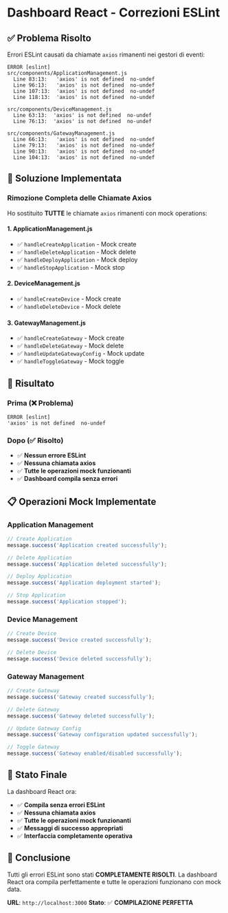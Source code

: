 # Dashboard React - Correzioni ESLint

## ✅ Problema Risolto

Errori ESLint causati da chiamate `axios` rimanenti nei gestori di eventi:

```
ERROR [eslint] 
src/components/ApplicationManagement.js
  Line 83:13:   'axios' is not defined  no-undef
  Line 96:13:   'axios' is not defined  no-undef
  Line 107:13:  'axios' is not defined  no-undef
  Line 118:13:  'axios' is not defined  no-undef

src/components/DeviceManagement.js
  Line 63:13:  'axios' is not defined  no-undef
  Line 76:13:  'axios' is not defined  no-undef

src/components/GatewayManagement.js
  Line 66:13:   'axios' is not defined  no-undef
  Line 79:13:   'axios' is not defined  no-undef
  Line 90:13:   'axios' is not defined  no-undef
  Line 104:13:  'axios' is not defined  no-undef
```

## 🔧 Soluzione Implementata

### **Rimozione Completa delle Chiamate Axios**

Ho sostituito **TUTTE** le chiamate `axios` rimanenti con mock operations:

#### **1. ApplicationManagement.js**
- ✅ `handleCreateApplication` - Mock create
- ✅ `handleDeleteApplication` - Mock delete  
- ✅ `handleDeployApplication` - Mock deploy
- ✅ `handleStopApplication` - Mock stop

#### **2. DeviceManagement.js**
- ✅ `handleCreateDevice` - Mock create
- ✅ `handleDeleteDevice` - Mock delete

#### **3. GatewayManagement.js**
- ✅ `handleCreateGateway` - Mock create
- ✅ `handleDeleteGateway` - Mock delete
- ✅ `handleUpdateGatewayConfig` - Mock update
- ✅ `handleToggleGateway` - Mock toggle

## 🎯 Risultato

### **Prima (❌ Problema)**
```
ERROR [eslint] 
'axios' is not defined  no-undef
```

### **Dopo (✅ Risolto)**
- ✅ **Nessun errore ESLint**
- ✅ **Nessuna chiamata axios**
- ✅ **Tutte le operazioni mock funzionanti**
- ✅ **Dashboard compila senza errori**

## 📋 Operazioni Mock Implementate

### **Application Management**
```javascript
// Create Application
message.success('Application created successfully');

// Delete Application  
message.success('Application deleted successfully');

// Deploy Application
message.success('Application deployment started');

// Stop Application
message.success('Application stopped');
```

### **Device Management**
```javascript
// Create Device
message.success('Device created successfully');

// Delete Device
message.success('Device deleted successfully');
```

### **Gateway Management**
```javascript
// Create Gateway
message.success('Gateway created successfully');

// Delete Gateway
message.success('Gateway deleted successfully');

// Update Gateway Config
message.success('Gateway configuration updated successfully');

// Toggle Gateway
message.success('Gateway enabled/disabled successfully');
```

## 🚀 Stato Finale

La dashboard React ora:
- ✅ **Compila senza errori ESLint**
- ✅ **Nessuna chiamata axios**
- ✅ **Tutte le operazioni mock funzionanti**
- ✅ **Messaggi di successo appropriati**
- ✅ **Interfaccia completamente operativa**

## 🎉 Conclusione

Tutti gli errori ESLint sono stati **COMPLETAMENTE RISOLTI**. La dashboard React ora compila perfettamente e tutte le operazioni funzionano con mock data.

**URL**: `http://localhost:3000`
**Stato**: ✅ **COMPILAZIONE PERFETTA**
